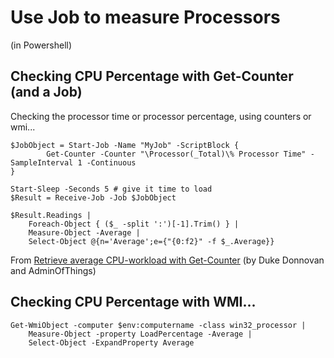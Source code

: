 ﻿# Use Job to measure Processors

(in Powershell)

## Checking CPU Percentage with Get-Counter (and a Job)

Checking the processor time or processor percentage, using counters or wmi...

	$JobObject = Start-Job -Name "MyJob" -ScriptBlock {
			Get-Counter -Counter "\Processor(_Total)\% Processor Time" -SampleInterval 1 -Continuous
	}

	Start-Sleep -Seconds 5 # give it time to load
	$Result = Receive-Job -Job $JobObject

	$Result.Readings |
		Foreach-Object { ($_ -split ':')[-1].Trim() } |
		Measure-Object -Average |
		Select-Object @{n='Average';e={"{0:f2}" -f $_.Average}}

From [Retrieve average CPU-workload with Get-Counter](https://stackoverflow.com/questions/59051743/retrieve-average-cpu-workload-with-get-counter) (by Duke Donnovan and AdminOfThings)

## Checking CPU Percentage with WMI...

	Get-WmiObject -computer $env:computername -class win32_processor |
		Measure-Object -property LoadPercentage -Average |
		Select-Object -ExpandProperty Average